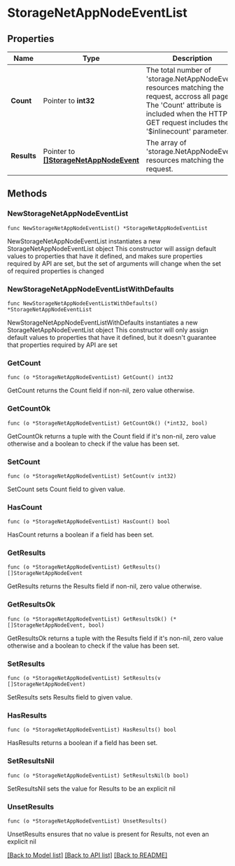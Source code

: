 # StorageNetAppNodeEventList

## Properties

Name | Type | Description | Notes
------------ | ------------- | ------------- | -------------
**Count** | Pointer to **int32** | The total number of &#39;storage.NetAppNodeEvent&#39; resources matching the request, accross all pages. The &#39;Count&#39; attribute is included when the HTTP GET request includes the &#39;$inlinecount&#39; parameter. | [optional] 
**Results** | Pointer to [**[]StorageNetAppNodeEvent**](StorageNetAppNodeEvent.md) | The array of &#39;storage.NetAppNodeEvent&#39; resources matching the request. | [optional] 

## Methods

### NewStorageNetAppNodeEventList

`func NewStorageNetAppNodeEventList() *StorageNetAppNodeEventList`

NewStorageNetAppNodeEventList instantiates a new StorageNetAppNodeEventList object
This constructor will assign default values to properties that have it defined,
and makes sure properties required by API are set, but the set of arguments
will change when the set of required properties is changed

### NewStorageNetAppNodeEventListWithDefaults

`func NewStorageNetAppNodeEventListWithDefaults() *StorageNetAppNodeEventList`

NewStorageNetAppNodeEventListWithDefaults instantiates a new StorageNetAppNodeEventList object
This constructor will only assign default values to properties that have it defined,
but it doesn't guarantee that properties required by API are set

### GetCount

`func (o *StorageNetAppNodeEventList) GetCount() int32`

GetCount returns the Count field if non-nil, zero value otherwise.

### GetCountOk

`func (o *StorageNetAppNodeEventList) GetCountOk() (*int32, bool)`

GetCountOk returns a tuple with the Count field if it's non-nil, zero value otherwise
and a boolean to check if the value has been set.

### SetCount

`func (o *StorageNetAppNodeEventList) SetCount(v int32)`

SetCount sets Count field to given value.

### HasCount

`func (o *StorageNetAppNodeEventList) HasCount() bool`

HasCount returns a boolean if a field has been set.

### GetResults

`func (o *StorageNetAppNodeEventList) GetResults() []StorageNetAppNodeEvent`

GetResults returns the Results field if non-nil, zero value otherwise.

### GetResultsOk

`func (o *StorageNetAppNodeEventList) GetResultsOk() (*[]StorageNetAppNodeEvent, bool)`

GetResultsOk returns a tuple with the Results field if it's non-nil, zero value otherwise
and a boolean to check if the value has been set.

### SetResults

`func (o *StorageNetAppNodeEventList) SetResults(v []StorageNetAppNodeEvent)`

SetResults sets Results field to given value.

### HasResults

`func (o *StorageNetAppNodeEventList) HasResults() bool`

HasResults returns a boolean if a field has been set.

### SetResultsNil

`func (o *StorageNetAppNodeEventList) SetResultsNil(b bool)`

 SetResultsNil sets the value for Results to be an explicit nil

### UnsetResults
`func (o *StorageNetAppNodeEventList) UnsetResults()`

UnsetResults ensures that no value is present for Results, not even an explicit nil

[[Back to Model list]](../README.md#documentation-for-models) [[Back to API list]](../README.md#documentation-for-api-endpoints) [[Back to README]](../README.md)


